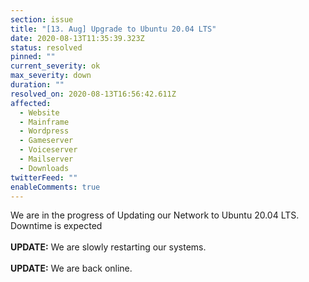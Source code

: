 ```yaml
---
section: issue
title: "[13. Aug] Upgrade to Ubuntu 20.04 LTS"
date: 2020-08-13T11:35:39.323Z
status: resolved
pinned: ""
current_severity: ok
max_severity: down
duration: ""
resolved_on: 2020-08-13T16:56:42.611Z
affected:
  - Website
  - Mainframe
  - Wordpress
  - Gameserver
  - Voiceserver
  - Mailserver
  - Downloads
twitterFeed: ""
enableComments: true
---
```

We are in the progress of Updating our Network to Ubuntu 20.04 LTS. Downtime is expected\
\
**UPDATE:** We are slowly restarting our systems.\
\
**UPDATE:** We are back online.